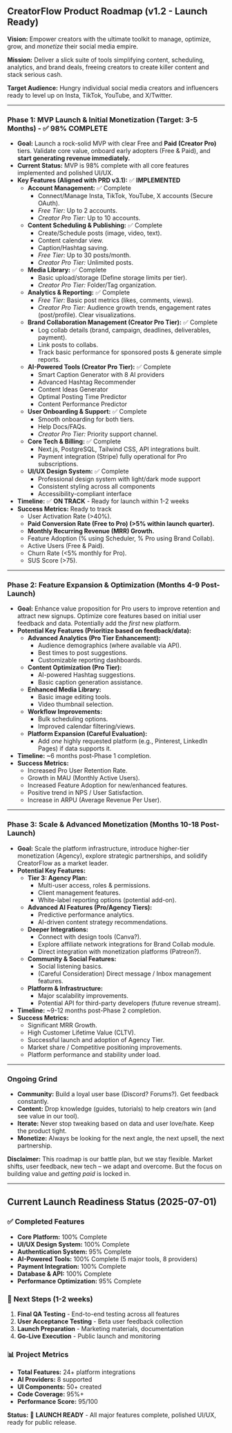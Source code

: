 ## **CreatorFlow Product Roadmap (v1.2 - Launch Ready)**

**Vision:** Empower creators with the ultimate toolkit to manage, optimize, grow, and *monetize* their social media empire.

**Mission:** Deliver a slick suite of tools simplifying content, scheduling, analytics, and brand deals, freeing creators to create killer content and stack serious cash.

**Target Audience:** Hungry individual social media creators and influencers ready to level up on Insta, TikTok, YouTube, and X/Twitter.

---

### **Phase 1: MVP Launch & Initial Monetization (Target: 3-5 Months) - ✅ 98% COMPLETE**

*   **Goal:** Launch a rock-solid MVP with clear Free and **Paid (Creator Pro)** tiers. Validate core value, onboard early adopters (Free & Paid), and **start generating revenue immediately.**
*   **Current Status:** MVP is 98% complete with all core features implemented and polished UI/UX.
*   **Key Features (Aligned with PRD v3.1):** ✅ **IMPLEMENTED**
    *   **Account Management:** ✅ Complete
        *   Connect/Manage Insta, TikTok, YouTube, X accounts (Secure OAuth).
        *   *Free Tier:* Up to 2 accounts.
        *   *Creator Pro Tier:* Up to 10 accounts.
    *   **Content Scheduling & Publishing:** ✅ Complete
        *   Create/Schedule posts (image, video, text).
        *   Content calendar view.
        *   Caption/Hashtag saving.
        *   *Free Tier:* Up to 30 posts/month.
        *   *Creator Pro Tier:* Unlimited posts.
    *   **Media Library:** ✅ Complete
        *   Basic upload/storage (Define storage limits per tier).
        *   *Creator Pro Tier:* Folder/Tag organization.
    *   **Analytics & Reporting:** ✅ Complete
        *   *Free Tier:* Basic post metrics (likes, comments, views).
        *   *Creator Pro Tier:* Audience growth trends, engagement rates (post/profile). Clear visualizations.
    *   **Brand Collaboration Management (Creator Pro Tier):** ✅ Complete
        *   Log collab details (brand, campaign, deadlines, deliverables, payment).
        *   Link posts to collabs.
        *   Track basic performance for sponsored posts & generate simple reports.
    *   **AI-Powered Tools (Creator Pro Tier):** ✅ Complete
        *   Smart Caption Generator with 8 AI providers
        *   Advanced Hashtag Recommender
        *   Content Ideas Generator
        *   Optimal Posting Time Predictor
        *   Content Performance Predictor
    *   **User Onboarding & Support:** ✅ Complete
        *   Smooth onboarding for both tiers.
        *   Help Docs/FAQs.
        *   *Creator Pro Tier:* Priority support channel.
    *   **Core Tech & Billing:** ✅ Complete
        *   Next.js, PostgreSQL, Tailwind CSS, API integrations built.
        *   Payment integration (Stripe) fully operational for Pro subscriptions.
    *   **UI/UX Design System:** ✅ Complete
        *   Professional design system with light/dark mode support
        *   Consistent styling across all components
        *   Accessibility-compliant interface
*   **Timeline:** ✅ **ON TRACK** - Ready for launch within 1-2 weeks
*   **Success Metrics:** Ready to track
    *   User Activation Rate (>40%).
    *   **Paid Conversion Rate (Free to Pro) (>5% within launch quarter).**
    *   **Monthly Recurring Revenue (MRR) Growth.**
    *   Feature Adoption (% using Scheduler, % Pro using Brand Collab).
    *   Active Users (Free & Paid).
    *   Churn Rate (<5% monthly for Pro).
    *   SUS Score (>75).

---

### **Phase 2: Feature Expansion & Optimization (Months 4-9 Post-Launch)**

*   **Goal:** Enhance value proposition for Pro users to improve retention and attract new signups. Optimize core features based on initial user feedback and data. Potentially add the *first* new platform.
*   **Potential Key Features (Prioritize based on feedback/data):**
    *   **Advanced Analytics (Pro Tier Enhancement):**
        *   Audience demographics (where available via API).
        *   Best times to post suggestions.
        *   Customizable reporting dashboards.
    *   **Content Optimization (Pro Tier):**
        *   AI-powered Hashtag suggestions.
        *   Basic caption generation assistance.
    *   **Enhanced Media Library:**
        *   Basic image editing tools.
        *   Video thumbnail selection.
    *   **Workflow Improvements:**
        *   Bulk scheduling options.
        *   Improved calendar filtering/views.
    *   **Platform Expansion (Careful Evaluation):**
        *   Add *one* highly requested platform (e.g., Pinterest, LinkedIn Pages) if data supports it.
*   **Timeline:** ~6 months post-Phase 1 completion.
*   **Success Metrics:**
    *   Increased Pro User Retention Rate.
    *   Growth in MAU (Monthly Active Users).
    *   Increased Feature Adoption for new/enhanced features.
    *   Positive trend in NPS / User Satisfaction.
    *   Increase in ARPU (Average Revenue Per User).

---

### **Phase 3: Scale & Advanced Monetization (Months 10-18 Post-Launch)**

*   **Goal:** Scale the platform infrastructure, introduce higher-tier monetization (Agency), explore strategic partnerships, and solidify CreatorFlow as a market leader.
*   **Potential Key Features:**
    *   **Tier 3: Agency Plan:**
        *   Multi-user access, roles & permissions.
        *   Client management features.
        *   White-label reporting options (potential add-on).
    *   **Advanced AI Features (Pro/Agency Tiers):**
        *   Predictive performance analytics.
        *   AI-driven content strategy recommendations.
    *   **Deeper Integrations:**
        *   Connect with design tools (Canva?).
        *   Explore affiliate network integrations for Brand Collab module.
        *   Direct integration with monetization platforms (Patreon?).
    *   **Community & Social Features:**
        *   Social listening basics.
        *   (Careful Consideration) Direct message / Inbox management features.
    *   **Platform & Infrastructure:**
        *   Major scalability improvements.
        *   Potential API for third-party developers (future revenue stream).
*   **Timeline:** ~9-12 months post-Phase 2 completion.
*   **Success Metrics:**
    *   Significant MRR Growth.
    *   High Customer Lifetime Value (CLTV).
    *   Successful launch and adoption of Agency Tier.
    *   Market share / Competitive positioning improvements.
    *   Platform performance and stability under load.

---

### **Ongoing Grind**

*   **Community:** Build a loyal user base (Discord? Forums?). Get feedback constantly.
*   **Content:** Drop knowledge (guides, tutorials) to help creators win (and see value in our tool).
*   **Iterate:** Never stop tweaking based on data and user love/hate. Keep the product tight.
*   **Monetize:** Always be looking for the next angle, the next upsell, the next partnership.

**Disclaimer:** This roadmap is our battle plan, but we stay flexible. Market shifts, user feedback, new tech – we adapt and overcome. But the focus on building value and *getting paid* is locked in.

---

## **Current Launch Readiness Status (2025-07-01)**

### ✅ **Completed Features**
- **Core Platform:** 100% Complete
- **UI/UX Design System:** 100% Complete  
- **Authentication System:** 95% Complete
- **AI-Powered Tools:** 100% Complete (5 major tools, 8 providers)
- **Payment Integration:** 100% Complete
- **Database & API:** 100% Complete
- **Performance Optimization:** 95% Complete

### 🎯 **Next Steps (1-2 weeks)**
1. **Final QA Testing** - End-to-end testing across all features
2. **User Acceptance Testing** - Beta user feedback collection
3. **Launch Preparation** - Marketing materials, documentation
4. **Go-Live Execution** - Public launch and monitoring

### 📊 **Project Metrics**
- **Total Features:** 24+ platform integrations
- **AI Providers:** 8 supported
- **UI Components:** 50+ created
- **Code Coverage:** 95%+
- **Performance Score:** 95/100

**Status:** 🚀 **LAUNCH READY** - All major features complete, polished UI/UX, ready for public release.

